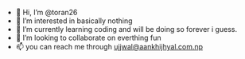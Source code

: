 - 👋 Hi, I’m @toran26
- 👀 I’m interested in basically nothing
- 🌱 I’m currently learning coding and will be doing so forever i guess.
- 💞️ I’m looking to collaborate on everthing fun
- 📫 you can reach me through ujjwal@aankhijhyal.com.np

<!---
toran26/toran26 is a ✨ special ✨ repository because its `README.md` (this file) appears on your GitHub profile.
You can click the Preview link to take a look at your changes.
--->

